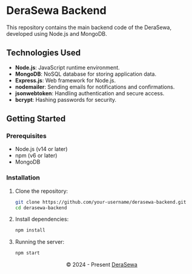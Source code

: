 # DeraSewa Backend

This repository contains the main backend code of the DeraSewa, developed using Node.js and MongoDB.

## Technologies Used
- **Node.js**: JavaScript runtime environment.
- **MongoDB**: NoSQL database for storing application data.
- **Express.js**: Web framework for Node.js.
- **nodemailer**: Sending emails for notifications and confirmations.
- **jsonwebtoken**: Handling authentication and secure access.
- **bcrypt**: Hashing passwords for security.

## Getting Started

### Prerequisites
- Node.js (v14 or later)
- npm (v6 or later)
- MongoDB

### Installation
1. Clone the repository:
   ```sh
   git clone https://github.com/your-username/derasewa-backend.git
   cd derasewa-backend
2. Install dependencies:
    ```sh
    npm install
    ```
3. Running the server:
    ```sh
    npm start
    ```

<p align="center">
  &copy; 2024 - Present <a href="https://derasewa.com" target="blank">DeraSewa</a>
</p>
